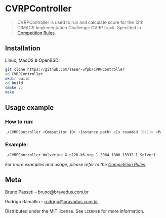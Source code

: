 # CVRPController
> CVRPController is used to run and calculate score for the 12th DIMACS Implementation Challenge: CVRP track. Specified in [Competition Rules](http://dimacs.rutgers.edu/files/1815/9845/6740/CVRP_Competition_Rules.pdf).

## Installation

Linux, MacOS & OpenBSD:

```sh
git clone https://github.com/laser-ufpb/CVRPController
cd CVRPController
mkdir build
cd build
cmake ..
make
```

## Usage example

### How to run:
```sh
./CVRPController <Competitor ID> <Instance path> <Is rounded [0/1]> <PassMark Value> <Time limit> <Instance BKS> <If BKS is optimal [0/1]> <Path to solver>
```

### Example:
```sh
./CVRPController Wolverine X-n120-k6.vrp 1 2064 1800 13332 1 Solver1
```
_For more examples and usage, please refer to the [Competition Rules](http://dimacs.rutgers.edu/files/1815/9845/6740/CVRP_Competition_Rules.pdf)._

## Meta

Bruno Passeti – bruno@bravadus.com.br

Rodrigo Ramalho – rodrigo@bravadus.com.br

Distributed under the MIT license. See ``LICENSE`` for more information.
